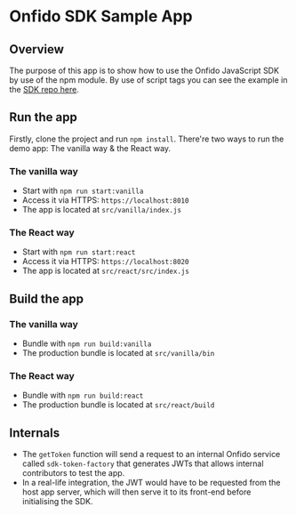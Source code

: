 # Onfido SDK Sample App

## Overview

The purpose of this app is to show how to use the Onfido JavaScript SDK by use of the npm module.
By use of script tags you can see the example in the
[SDK repo here](https://github.com/onfido/onfido-sdk-ui).

## Run the app

Firstly, clone the project and run `npm install`. There're two ways to run the demo app:
The vanilla way & the React way.

### The vanilla way

- Start with `npm run start:vanilla`
- Access it via HTTPS: `https://localhost:8010`
- The app is located at `src/vanilla/index.js`

### The React way

- Start with `npm run start:react`
- Access it via HTTPS: `https://localhost:8020`
- The app is located at `src/react/src/index.js`

## Build the app

### The vanilla way

- Bundle with `npm run build:vanilla`
- The production bundle is located at `src/vanilla/bin`

### The React way

- Bundle with `npm run build:react`
- The production bundle is located at `src/react/build`

## Internals

- The `getToken` function will send a request to an internal Onfido service
  called `sdk-token-factory` that generates JWTs that allows internal contributors to test the app.
- In a real-life integration, the JWT would have to be requested from the host app server,
  which will then serve it to its front-end before initialising the SDK.
